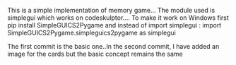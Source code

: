 This is a simple implementation of memory game... The module used is simplegui which works on codeskulptor.... To make it work on Windows
first pip install SimpleGUICS2Pygame and instead of import simplegui :
import SimpleGUICS2Pygame.simpleguics2pygame as simplegui


The first commit is the basic one..In the second commit, I have added an image for the cards but the basic concept remains the same
